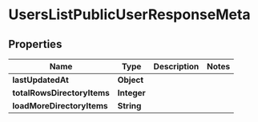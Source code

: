 

# UsersListPublicUserResponseMeta


## Properties

| Name | Type | Description | Notes |
|------------ | ------------- | ------------- | -------------|
|**lastUpdatedAt** | **Object** |  |  |
|**totalRowsDirectoryItems** | **Integer** |  |  |
|**loadMoreDirectoryItems** | **String** |  |  |



